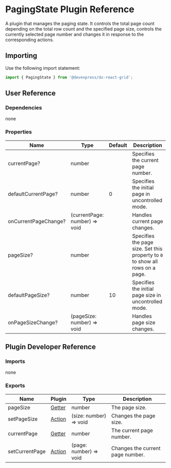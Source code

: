 # PagingState Plugin Reference

A plugin that manages the paging state. It controls the total page count depending on the total row count and the specified page size, controls the currently selected page number and changes it in response to the corresponding actions.

## Importing

Use the following import statement:

```js
import { PagingState } from '@devexpress/dx-react-grid';
```

## User Reference

### Dependencies

none

### Properties

Name | Type | Default | Description
-----|------|---------|------------
currentPage? | number | | Specifies the current page number.
defaultCurrentPage? | number | 0 | Specifies the initial page in uncontrolled mode.
onCurrentPageChange? | (currentPage: number) => void | | Handles current page changes.
pageSize? | number | | Specifies the page size. Set this property to `0` to show all rows on a page.
defaultPageSize? | number | 10 | Specifies the initial page size in uncontrolled mode.
onPageSizeChange? | (pageSize: number) => void | | Handles page size changes.

## Plugin Developer Reference

### Imports

none

### Exports

Name | Plugin | Type | Description
-----|--------|------|------------
pageSize | [Getter](../../../dx-react-core/docs/reference/getter.md) | number | The page size.
setPageSize | [Action](../../../dx-react-core/docs/reference/action.md) | (size: number) => void | Changes the page size.
currentPage | [Getter](../../../dx-react-core/docs/reference/getter.md) | number | The current page number.
setCurrentPage | [Action](../../../dx-react-core/docs/reference/action.md) | (page: number) => void | Changes the current page number.
